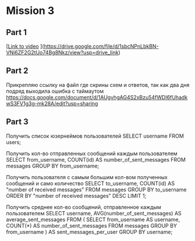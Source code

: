 # Mission 3

## Part 1

[[Link to video](https://www.youtube.com/watch?v=UUhavvMO2FQ)
](https://drive.google.com/file/d/1sbcNPnLbkBN-VNi6ZF2G2tUo74Bg8Nkz/view?usp=drive_link)

## Part 2
Прикрепляю ссылку на файл где скрины схем и ответов, так как два дня подряд выходила ошибка с таймаутом 
https://docs.google.com/document/d/1AUgvhgAG4S2xBzu54fWDI6fUhadkwS3FV1g3g-mk28A/edit?usp=sharing 

## Part 3

Получить список юзернеймов пользователей
SELECT username FROM users;

Получить кол-во отправленных сообщений каждым пользователем
SELECT from_username, COUNT(id) AS number_of_sent_messages
FROM messages
GROUP BY from_username; 

Получить пользователя с самым большим кол-вом полученных сообщений и само количество
SELECT to_username, COUNT(id) AS "number of received messages"
FROM messages
GROUP BY to_username
ORDER BY "number of received messages" DESC
LIMIT 1;

Получить среднее кол-во сообщений, отправленное каждым пользователем
SELECT username, AVG(number_of_sent_messages) AS average_sent_messages
FROM (
    SELECT from_username AS username, COUNT(*) AS number_of_sent_messages
    FROM messages
    GROUP BY from_username
) AS sent_messages_per_user
GROUP BY username;
